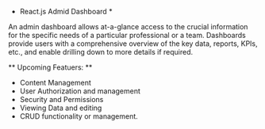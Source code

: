 - React.js Admid Dashboard \*

An admin dashboard allows at-a-glance access to the crucial information for the specific needs of a particular professional or a team. Dashboards provide users with a comprehensive overview of the key data, reports, KPIs, etc., and enable drilling down to more details if required.

** Upcoming Featuers: **

- Content Management
- User Authorization and management
- Security and Permissions
- Viewing Data and editing
- CRUD functionality or management.
